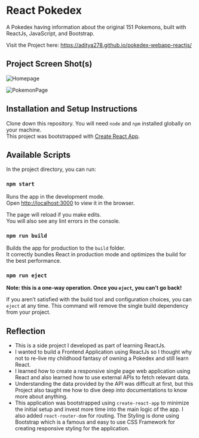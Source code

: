 # React Pokedex

A Pokedex having information about the original 151 Pokemons, built with ReactJs, JavaScript, and Bootstrap.

Visit the Project here: https://aditya278.github.io/pokedex-webapp-reactjs/

## Project Screen Shot(s)

![Homepage](https://dev-to-uploads.s3.amazonaws.com/i/9dl3p6oa16wx9o2mffht.PNG)

![PokemonPage](https://dev-to-uploads.s3.amazonaws.com/i/9a7beumnmjdbqpuwo7yj.PNG)

## Installation and Setup Instructions

Clone down this repository. You will need `node` and `npm` installed globally on your machine.  
This project was bootstrapped with [Create React App](https://github.com/facebook/create-react-app).

## Available Scripts

In the project directory, you can run:

### `npm start`

Runs the app in the development mode.\
Open [http://localhost:3000](http://localhost:3000) to view it in the browser.

The page will reload if you make edits.\
You will also see any lint errors in the console.

### `npm run build`

Builds the app for production to the `build` folder.\
It correctly bundles React in production mode and optimizes the build for the best performance.

### `npm run eject`

**Note: this is a one-way operation. Once you `eject`, you can’t go back!**

If you aren’t satisfied with the build tool and configuration choices, you can `eject` at any time. This command will remove the single build dependency from your project.


## Reflection

  - This is a side project I developed as part of learning ReactJs.
  - I wanted to build a Frontend Application using ReactJs so I thought why not to re-live my childhood fantasy of owning a Pokedex and still learn React.
  - I learned how to create a responsive single page web application using React and also learned how to use external APIs to fetch relevant data.
  - Understanding the data provided by the API was difficult at first, but this Project also taught me how to dive deep into documentations to know more about anything.
  - This application was bootstrapped using `create-react-app` to minimize the initial setup and invest more time into the main logic of the app. I also added `react-router-dom` for routing. The Styling is done using Bootstrap which is a famous and easy to use CSS Framework for creating responsive styling for the application.
